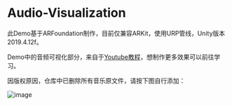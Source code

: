 # Audio-Visualization

此Demo基于ARFoundation制作，目前仅兼容ARKit，使用URP管线，Unity版本2019.4.12f。

Demo中的音频可视化部分，来自于[Youtube教程](https://www.youtube.com/watch?v=5pmoP1ZOoNs&list=PL3POsQzaCw53p2tA6AWf7_AWgplskR0Vo)，想制作更多效果可以前往学习。

因版权原因，仓库中已删除所有音乐原文件，请按下图自行添加：

![image](https://github.com/yuafa/Audio-Visualization/blob/main/%E8%AE%BE%E7%BD%AE.jpg)
